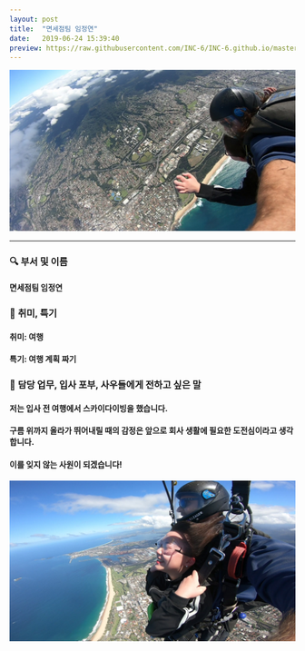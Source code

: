 ```yaml
---
layout: post
title:  "면세점팀 임정연"
date:   2019-06-24 15:39:40
preview: https://raw.githubusercontent.com/INC-6/INC-6.github.io/master/_asset/%EB%8F%99%EA%B8%B0%EC%82%AC%EC%A7%84/191924.jpg
---
```


![Picture 1](https://raw.githubusercontent.com/INC-6/INC-6.github.io/master/_asset/%EC%85%80%EC%B9%B4/%EC%A0%95%EC%97%B01.jpg)

---

### 🔍 **부서 및 이름**
    
#### 면세점팀 임정연

### 🔔 **취미, 특기**

#### 취미: 여행
    
#### 특기: 여행 계획 짜기

### 🔔 **담당 업무, 입사 포부, 사우들에게 전하고 싶은 말**
 
#### 저는 입사 전 여행에서 스카이다이빙을 했습니다.
 
#### 구름 위까지 올라가 뛰어내릴 때의 감정은 앞으로 회사 생활에 필요한 도전심이라고 생각합니다.
   
#### 이를 잊지 않는 사원이 되겠습니다!
  
![Picture 2](https://raw.githubusercontent.com/INC-6/INC-6.github.io/master/_asset/%EC%85%80%EC%B9%B4/%EC%A0%95%EC%97%B02.jpg)
